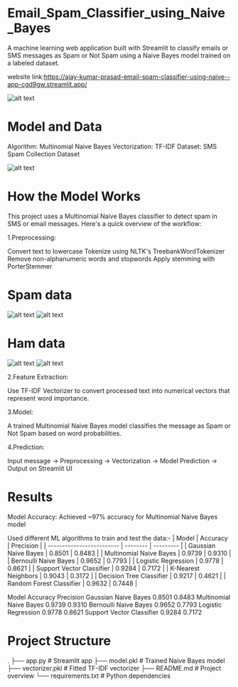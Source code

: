 # Email_Spam_Classifier_using_Naive_Bayes
A machine learning web application built with Streamlit to classify emails or SMS messages as Spam or Not Spam using a Naive Bayes model trained on a labeled dataset.

website link:https://ajay-kumar-prasad-email-spam-classifier-using-naive--app-cgd9gw.streamlit.app/

![alt text](image.png)

# Model and Data

Algorithm: Multinomial Naive Bayes
Vectorization: TF-IDF
Dataset: SMS Spam Collection Dataset

![alt text](image-1.png)

# How the Model Works

This project uses a Multinomial Naive Bayes classifier to detect spam in SMS or email messages. Here's a quick overview of the workflow:

1.Preprocessing:

Convert text to lowercase
Tokenize using NLTK's TreebankWordTokenizer
Remove non-alphanumeric words and stopwords
Apply stemming with PorterStemmer

# Spam data
![alt text](image-2.png)
![alt text](image-3.png)

# Ham data
![alt text](image-4.png)
![alt text](image-5.png)

2.Feature Extraction:

Use TF-IDF Vectorizer to convert processed text into numerical vectors that represent word importance.

3.Model:

A trained Multinomial Naive Bayes model classifies the message as Spam or Not Spam based on word probabilities.

4.Prediction:

Input message → Preprocessing → Vectorization → Model Prediction → Output on Streamlit UI

# Results

Model Accuracy:     Achieved ~97% accuracy for Multinomial Naive Bayes model

Used different ML algorithms to train and test the data:-
| Model                     | Accuracy | Precision |
| ------------------------- | -------- | --------- |
| Gaussian Naive Bayes      | 0.8501   | 0.8483    |
| Multinomial Naive Bayes   | 0.9739   | 0.9310    |
| Bernoulli Naive Bayes     | 0.9652   | 0.7793    |
| Logistic Regression       | 0.9778   | 0.8621    |
| Support Vector Classifier | 0.9284   | 0.7172    |
| K-Nearest Neighbors       | 0.9043   | 0.3172    |
| Decision Tree Classifier  | 0.9217   | 0.4621    |
| Random Forest Classifier  | 0.9632   | 0.7448    |

Model	Accuracy	Precision
Gaussian Naive Bayes	0.8501	0.8483
Multinomial Naive Bayes	0.9739	0.9310
Bernoulli Naive Bayes	0.9652	0.7793
Logistic Regression	0.9778	0.8621
Support Vector Classifier	0.9284	0.7172
# Project Structure
.
├── app.py                  # Streamlit app
├── model.pkl               # Trained Naive Bayes model
├── vectorizer.pkl          # Fitted TF-IDF vectorizer
├── README.md               # Project overview
└── requirements.txt        # Python dependencies

